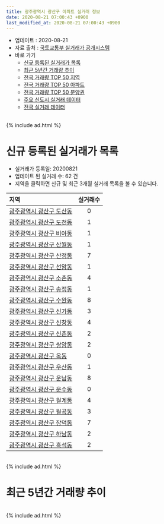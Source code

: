 ```yaml
---
title: 광주광역시 광산구 아파트 실거래 정보
date: 2020-08-21 07:00:43 +0900
last_modified_at: 2020-08-21 07:00:43 +0900
---
```


* 업데이트 : 2020-08-21
* 자료 출처 : [국토교통부 실거래가 공개시스템](http://rt.molit.go.kr)
* 바로 가기
    * [신규 등록된 실거래가 목록](#신규-등록된-실거래가-목록)
    * [최근 5년간 거래량 추이](#최근-5년간-거래량-추이)
    * [전국 거래량 TOP 50 지역](https://inasie.github.io/apt-trade-info/최근-3개월-전국에서-가장-거래가-많이-발생한-지역)
    * [전국 거래량 TOP 50 아파트](https://inasie.github.io/apt-trade-info/최근-3개월-전국에서-가장-거래가-많이-발생한-아파트)
    * [전국 거래량 TOP 50 분양권](https://inasie.github.io/apt-trade-info/최근-3개월-전국에서-가장-거래가-많이-발생한-분양권)
    * [주요 신도시 실거래 데이터](https://inasie.github.io/apt-trade-info/주요-신도시)
    * [전국 실거래 데이터](https://inasie.github.io/apt-trade-info/전국)

<br>
{% include ad.html %}
<br>

# 신규 등록된 실거래가 목록
* 실거래가 등록일: 20200821
* 업데이트 된 실거래 수: 62 건
* 지역을 클릭하면 신규 및 최근 3개월 실거래 목록을 볼 수 있습니다.


|지역|실거래수|
|:---|:---:|
|[광주광역시 광산구 도산동](https://inasie.github.io/apt-trade-info/광주광역시-광산구-도산동)|0|
|[광주광역시 광산구 도천동](https://inasie.github.io/apt-trade-info/광주광역시-광산구-도천동)|1|
|[광주광역시 광산구 비아동](https://inasie.github.io/apt-trade-info/광주광역시-광산구-비아동)|1|
|[광주광역시 광산구 산월동](https://inasie.github.io/apt-trade-info/광주광역시-광산구-산월동)|1|
|[광주광역시 광산구 산정동](https://inasie.github.io/apt-trade-info/광주광역시-광산구-산정동)|7|
|[광주광역시 광산구 선암동](https://inasie.github.io/apt-trade-info/광주광역시-광산구-선암동)|1|
|[광주광역시 광산구 소촌동](https://inasie.github.io/apt-trade-info/광주광역시-광산구-소촌동)|4|
|[광주광역시 광산구 송정동](https://inasie.github.io/apt-trade-info/광주광역시-광산구-송정동)|1|
|[광주광역시 광산구 수완동](https://inasie.github.io/apt-trade-info/광주광역시-광산구-수완동)|8|
|[광주광역시 광산구 신가동](https://inasie.github.io/apt-trade-info/광주광역시-광산구-신가동)|3|
|[광주광역시 광산구 신창동](https://inasie.github.io/apt-trade-info/광주광역시-광산구-신창동)|4|
|[광주광역시 광산구 신촌동](https://inasie.github.io/apt-trade-info/광주광역시-광산구-신촌동)|2|
|[광주광역시 광산구 쌍암동](https://inasie.github.io/apt-trade-info/광주광역시-광산구-쌍암동)|2|
|[광주광역시 광산구 옥동](https://inasie.github.io/apt-trade-info/광주광역시-광산구-옥동)|0|
|[광주광역시 광산구 우산동](https://inasie.github.io/apt-trade-info/광주광역시-광산구-우산동)|1|
|[광주광역시 광산구 운남동](https://inasie.github.io/apt-trade-info/광주광역시-광산구-운남동)|8|
|[광주광역시 광산구 운수동](https://inasie.github.io/apt-trade-info/광주광역시-광산구-운수동)|0|
|[광주광역시 광산구 월계동](https://inasie.github.io/apt-trade-info/광주광역시-광산구-월계동)|4|
|[광주광역시 광산구 월곡동](https://inasie.github.io/apt-trade-info/광주광역시-광산구-월곡동)|3|
|[광주광역시 광산구 장덕동](https://inasie.github.io/apt-trade-info/광주광역시-광산구-장덕동)|7|
|[광주광역시 광산구 하남동](https://inasie.github.io/apt-trade-info/광주광역시-광산구-하남동)|2|
|[광주광역시 광산구 흑석동](https://inasie.github.io/apt-trade-info/광주광역시-광산구-흑석동)|2|


<br>
{% include ad.html %}
<br>

# 최근 5년간 거래량 추이


<div style="width:100%;">
    <canvas id="deal_progress" height="200"></canvas>
</div>

<script>
new Chart(document.getElementById("deal_progress"), {
    type: 'line',
    data: {
        labels: ['201508','201509','201510','201511','201512','201601','201602','201603','201604','201605','201606','201607','201608','201609','201610','201611','201612','201701','201702','201703','201704','201705','201706','201707','201708','201709','201710','201711','201712','201801','201802','201803','201804','201805','201806','201807','201808','201809','201810','201811','201812','201901','201902','201903','201904','201905','201906','201907','201908','201909','201910','201911','201912','202001','202002','202003','202004','202005','202006','202007','202008'],
        datasets: [{
            label: '매매',
            pointRadius: 1,
            data: [544, 460, 647, 603, 543, 396, 436, 497, 481, 465, 586, 671, 707, 663, 782, 647, 583, 438, 567, 586, 540, 596, 623, 581, 519, 665, 514, 622, 537, 682, 640, 922, 623, 666, 685, 715, 863, 959, 874, 636, 540, 580, 531, 521, 482, 450, 482, 556, 596, 583, 681, 651, 768, 671, 855, 644, 451, 592, 796, 682, 233],
            borderColor: "rgba(255, 201, 14, 1)",
            backgroundColor: "rgba(255, 201, 14, 0.5)",
            fill: false,
            lineTension: 0
        },{
            label: '전월세',
            pointRadius: 1,
            data: [531, 425, 510, 450, 535, 452, 554, 508, 461, 405, 449, 443, 447, 395, 537, 504, 439, 453, 493, 400, 464, 475, 476, 498, 637, 553, 445, 462, 437, 487, 454, 533, 499, 427, 461, 457, 427, 357, 560, 517, 418, 665, 493, 507, 695, 720, 534, 604, 547, 769, 612, 598, 581, 541, 638, 585, 603, 558, 603, 701, 321],
            borderColor: "rgba(0, 141, 185, 1)",
            backgroundColor: "rgba(0, 141, 185, 0.5)",
            fill: false,
            lineTension: 0
        }
        ]
    },
    options: {
        responsive: true,
        title: {
            display: false
        },
        tooltips: {
            mode: 'index',
            intersect: false
        },
        hover: {
            mode: 'nearest',
            intersect: true
        },
        scales: {
            xAxes: [{
                display: true,
                scaleLabel: {
                    display: true,
                    labelString: '년/월'
                }
            }],
            yAxes: [{
                display: true,
                ticks: {
                    suggestedMin: 0,
                },
                scaleLabel: {
                    display: true,
                    labelString: '실거래 수'
                }
            }]
        }
    }
});

</script>


<br>
{% include ad.html %}
<br>

